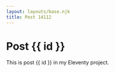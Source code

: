 ```yaml
---
layout: layouts/base.njk
title: Post 14112
---
```


# Post {{ id }}

This is post {{ id }} in my Eleventy project.
